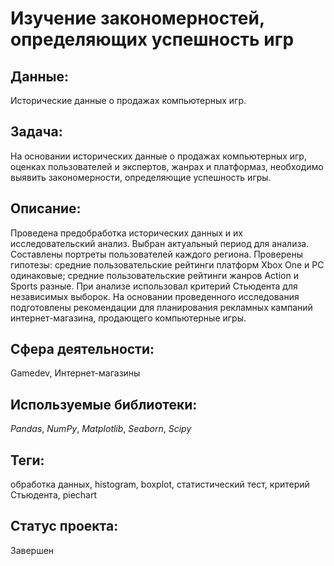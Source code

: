 # Изучение закономерностей, определяющих успешность игр

## Данные:

Исторические данные о продажах компьютерных игр.

## Задача:

На основании исторических данные о продажах компьютерных игр, оценках пользователей и экспертов, жанрах и платформаз, необходимо выявить закономерности, определяющие успешность игры.  

## Описание:

Проведена предобработка исторических данных и их исследовательский анализ. Выбран актуальный период для анализа. Составлены портреты пользователей каждого региона. Проверены гипотезы: средние пользовательские рейтинги платформ Xbox One и PC одинаковые; средние пользовательские рейтинги жанров Action и Sports разные. При анализе использовал критерий Стьюдента для независимых выборок. На основании проведенного исследования подготовлены рекомендации для планирования рекламных кампаний интернет-магазина, продающего компьютерные игры. 

## Сфера деятельности:

Gamedev, Интернет-магазины

## Используемые библиотеки:

_Pandas_, _NumPy_, _Matplotlib_, _Seaborn_,  _Scipy_

## Теги:

обработка данных, histogram, boxplot, статистический тест, критерий Стьюдента, piechart

## Статус проекта:

Завершен
